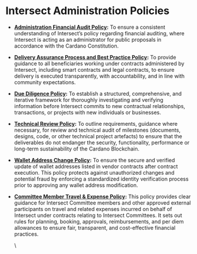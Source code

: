 # Intersect Administration Policies

* [**Administration Financial Audit Policy**](administration-financial-audit-policy.md)**:** To ensure a consistent understanding of Intersect’s policy regarding financial auditing, where Intersect is acting as an administrator for public proposals in accordance with the Cardano Constitution.
* [**Delivery Assurance Process and Best Practice Policy**](delivery-assurance-process-and-best-practice-policy.md)**:** To provide guidance to all beneficiaries working under contracts administered by Intersect, including smart contracts and legal contracts, to ensure delivery is executed transparently, with accountability, and in line with community expectations.
* [**Due Diligence Policy**](due-diligence-policy.md)**:** To establish a structured, comprehensive, and iterative framework for thoroughly investigating and verifying information before Intersect commits to new contractual relationships, transactions, or projects with new individuals or businesses.
* [**Technical Review Policy**](technical-review-policy.md)**:** To outline requirements, guidance where necessary, for review and technical audit of milestones (documents, designs, code, or other technical project artefacts) to ensure that the deliverables do not endanger the security, functionality, performance or long-term sustainability of the Cardano Blockchain.
* [**Wallet Address Change Policy**](wallet-address-change-policy.md)**:** To ensure the secure and verified update of wallet addresses listed in vendor contracts after contract execution. This policy protects against unauthorized changes and potential fraud by enforcing a standardized identity verification process prior to approving any wallet address modification.&#x20;
*   [**Committee Member Travel & Expense Policy**](https://app.gitbook.com/o/Prbm1mtkwSsGWSvG1Bfd/s/o50OuflyxfUMOt8hHPn2/~/changes/1093/legal/policies-and-conditions/intersect-administration-policies/committee-member-travel-and-expense-policy)**:** This policy provides clear guidance for Intersect Committee members and other approved external participants on travel and related expenses incurred on behalf of Intersect under contracts relating to Intersect Committees. It sets out rules for planning, booking, approvals, reimbursements, and per diem allowances to ensure fair, transparent, and cost-effective financial practices.

    \
